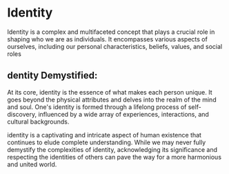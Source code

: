 # Identity
Identity is a complex and multifaceted concept that plays a crucial role in shaping who we are as individuals.
It encompasses various aspects of ourselves, including our personal characteristics, beliefs, values, and social roles

## dentity Demystified:

At its core, identity is the essence of what makes each person unique. 
It goes beyond the physical attributes and delves into the realm of the mind and soul. One's identity is formed through a lifelong process of self-discovery,
influenced by a wide array of experiences, interactions, and cultural backgrounds. 

identity is a captivating and intricate aspect of human existence that continues to elude complete understanding. While we may never fully demystify the complexities of identity, 
acknowledging its significance and respecting the identities of others can pave the way for a more harmonious and united world. 
